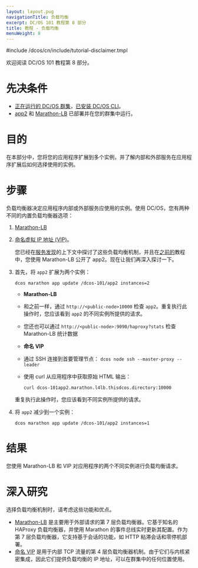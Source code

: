 ```yaml
---
layout: layout.pug
navigationTitle: 负载均衡
excerpt: DC/OS 101 教程第 8 部分
title: 教程 - 负载均衡
menuWeight: 8
---
```


#include /dcos/cn/include/tutorial-disclaimer.tmpl



欢迎阅读 DC/OS 101 教程第 8 部分。


# 先决条件
* [正在运行的 DC/OS 群集](/dcos/cn/1.12/tutorials/dcos-101/cli/)，[已安装 DC/OS CLI](/dcos/cn/1.12/cli/install/)。
* [app2](/dcos/cn/1.12/tutorials/dcos-101/app2/) 和 [Marathon-LB](/services/marathon-lb/) 已部署并在您的群集中运行。

# 目的
在本部分中，您将您的应用程序扩展到多个实例，并了解内部和外部服务在应用程序扩展后如何选择使用的实例。

# 步骤
负载均衡器决定应用程序内部或外部服务应使用的实例。使用 DC/OS，您有两种不同的内置负载均衡器选项：

1. [Marathon-LB](/services/marathon-lb/)
1. [命名虚拟 IP 地址 (VIP)](/dcos/cn/1.12/networking/load-balancing-vips/)。

    您已经在[服务发现](/dcos/cn/1.12/tutorials/dcos-101/service-discovery/)的上下文中探讨了这些负载均衡机制，并且在[之前的](/dcos/cn/1.12/tutorials/dcos-101/marathon-lb/)教程中，您使用 Marathon-LB 公开了 app2。现在让我们再深入探讨一下。
1. 首先，将 `app2` 扩展为两个实例：

    ```
    dcos marathon app update /dcos-101/app2 instances=2
    ```
    * **Marathon-LB**
    * 和之前一样，通过 `http://<public-node>10000` 检查 `app2`。重复执行此操作时，您应该看到 `app2` 的不同实例所提供的请求。
    * 您还也可以通过 `http://<public-node>:9090/haproxy?stats` 检查 Marathon-LB 统计数据
    * **命名 VIP**
    * 通过 SSH 连接到首要管理节点：
            ```
            dcos node ssh --master-proxy --leader
            ```
    * 使用 curl 从应用程序中获取原始 HTML 输出：

        ```
        curl dcos-101app2.marathon.l4lb.thisdcos.directory:10000
        ```

    重复执行此操作时，您应该看到不同实例所提供的请求。
2. 将 `app2` 减少到一个实例：

    ```
    dcos marathon app update /dcos-101/app2 instances=1
    ```

# 结果
您使用 Marathon-LB 和 VIP 对应用程序的两个不同实例进行负载均衡请求。

# 深入研究
选择负载均衡机制时，请考虑这些功能和优点。

 * [Marathon-LB](/services/marathon-lb/) 是主要用于外部请求的第 7 层负载均衡器。它基于知名的 HAProxy 负载均衡器，并使用 Marathon 的事件总线实时更新其配置。作为第 7 层负载均衡器，它支持基于会话的功能，如 HTTP 粘滞会话和零停机部署。
 * [命名 VIP](/dcos/cn/1.12/networking/load-balancing-vips/) 是用于内部 TCP 流量的第 4 层负载均衡器机制。由于它们与内核紧密集成，因此它们提供负载均衡的 IP 地址，可以在群集中的任何位置使用。
